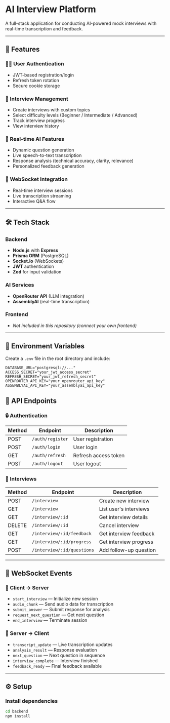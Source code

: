 # AI Interview Platform

A full-stack application for conducting AI-powered mock interviews with real-time transcription and feedback.

---

## 🚀 Features

### 🧑‍💼 User Authentication
- JWT-based registration/login
- Refresh token rotation
- Secure cookie storage

### 🎤 Interview Management
- Create interviews with custom topics
- Select difficulty levels (Beginner / Intermediate / Advanced)
- Track interview progress
- View interview history

### 🧠 Real-time AI Features
- Dynamic question generation
- Live speech-to-text transcription
- Response analysis (technical accuracy, clarity, relevance)
- Personalized feedback generation

### 🔌 WebSocket Integration
- Real-time interview sessions
- Live transcription streaming
- Interactive Q&A flow

---

## 🛠 Tech Stack

### Backend
- **Node.js** with **Express**
- **Prisma ORM** (PostgreSQL)
- **Socket.io** (WebSockets)
- **JWT** authentication
- **Zod** for input validation

### AI Services
- **OpenRouter API** (LLM integration)
- **AssemblyAI** (real-time transcription)

### Frontend
- _Not included in this repository (connect your own frontend)_

---

## 🔐 Environment Variables

Create a `.env` file in the root directory and include:

```env
DATABASE_URL="postgresql://..."
ACCESS_SECRET="your_jwt_access_secret"
REFRESH_SECRET="your_jwt_refresh_secret"
OPENROUTER_API_KEY="your_openrouter_api_key"
ASSEMBLYAI_API_KEY="your_assemblyai_api_key"
```
## 📡 API Endpoints

### 🔒 Authentication

| Method | Endpoint        | Description          |
|--------|------------------|----------------------|
| POST   | `/auth/register` | User registration    |
| POST   | `/auth/login`    | User login           |
| GET    | `/auth/refresh`  | Refresh access token |
| POST   | `/auth/logout`   | User logout          |

### 🧪 Interviews

| Method | Endpoint                            | Description                |
|--------|-------------------------------------|----------------------------|
| POST   | `/interview`                        | Create new interview       |
| GET    | `/interview`                        | List user's interviews     |
| GET    | `/interview/:id`                    | Get interview details      |
| DELETE | `/interview/:id`                    | Cancel interview           |
| GET    | `/interview/:id/feedback`           | Get interview feedback     |
| GET    | `/interview/:id/progress`           | Get interview progress     |
| POST   | `/interview/:id/questions`          | Add follow-up question     |

---

## 🔁 WebSocket Events

### 🔼 Client → Server

- `start_interview` — Initialize new session  
- `audio_chunk` — Send audio data for transcription  
- `submit_answer` — Submit response for analysis  
- `request_next_question` — Get next question  
- `end_interview` — Terminate session  

### 🔽 Server → Client

- `transcript_update` — Live transcription updates  
- `analysis_result` — Response evaluation  
- `next_question` — Next question in sequence  
- `interview_complete` — Interview finished  
- `feedback_ready` — Final feedback available  

---

## ⚙️ Setup

### Install dependencies

```bash
cd backend
npm install

